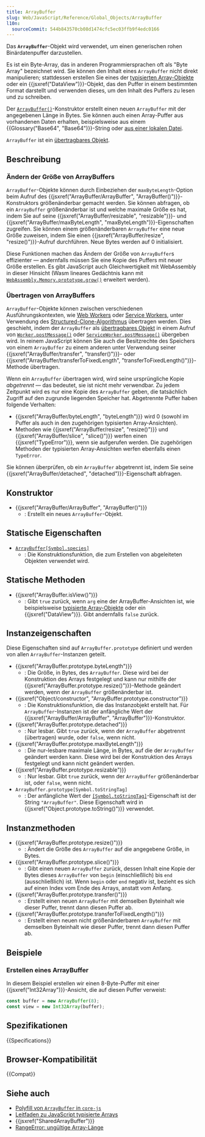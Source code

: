 ```yaml
---
title: ArrayBuffer
slug: Web/JavaScript/Reference/Global_Objects/ArrayBuffer
l10n:
  sourceCommit: 544b843570cb08d1474cfc5ec03ffb9f4edc0166
---
```


Das **`ArrayBuffer`**-Objekt wird verwendet, um einen generischen rohen Binärdatenpuffer darzustellen.

Es ist ein Byte-Array, das in anderen Programmiersprachen oft als "Byte Array" bezeichnet wird. Sie können den Inhalt eines `ArrayBuffer` nicht direkt manipulieren; stattdessen erstellen Sie eines der [typisierten Array-Objekte](/de/docs/Web/JavaScript/Reference/Global_Objects/TypedArray) oder ein {{jsxref("DataView")}}-Objekt, das den Puffer in einem bestimmten Format darstellt und verwenden dieses, um den Inhalt des Puffers zu lesen und zu schreiben.

Der [`ArrayBuffer()`](/de/docs/Web/JavaScript/Reference/Global_Objects/ArrayBuffer/ArrayBuffer)-Konstruktor erstellt einen neuen `ArrayBuffer` mit der angegebenen Länge in Bytes. Sie können auch einen Array-Puffer aus vorhandenen Daten erhalten, beispielsweise aus einem {{Glossary("Base64", "Base64")}}-String oder [aus einer lokalen Datei](/de/docs/Web/API/FileReader/readAsArrayBuffer).

`ArrayBuffer` ist ein [übertragbares Objekt](/de/docs/Web/API/Web_Workers_API/Transferable_objects).

## Beschreibung

### Ändern der Größe von ArrayBuffers

`ArrayBuffer`-Objekte können durch Einbeziehen der `maxByteLength`-Option beim Aufruf des {{jsxref("ArrayBuffer/ArrayBuffer", "ArrayBuffer()")}}-Konstruktors größenänderbar gemacht werden. Sie können abfragen, ob ein `ArrayBuffer` größenänderbar ist und welche maximale Größe es hat, indem Sie auf seine {{jsxref("ArrayBuffer/resizable", "resizable")}}- und {{jsxref("ArrayBuffer/maxByteLength", "maxByteLength")}}-Eigenschaften zugreifen. Sie können einem größenänderbaren `ArrayBuffer` eine neue Größe zuweisen, indem Sie einen {{jsxref("ArrayBuffer/resize", "resize()")}}-Aufruf durchführen. Neue Bytes werden auf 0 initialisiert.

Diese Funktionen machen das Ändern der Größe von `ArrayBuffer`s effizienter — andernfalls müssen Sie eine Kopie des Puffers mit neuer Größe erstellen. Es gibt JavaScript auch Gleichwertigkeit mit WebAssembly in dieser Hinsicht (Wasm lineares Gedächtnis kann mit [`WebAssembly.Memory.prototype.grow()`](/de/docs/WebAssembly/Reference/JavaScript_interface/Memory/grow) erweitert werden).

### Übertragen von ArrayBuffers

`ArrayBuffer`-Objekte können zwischen verschiedenen Ausführungskontexten, wie [Web Workers](/de/docs/Web/API/Web_Workers_API) oder [Service Workers](/de/docs/Web/API/Service_Worker_API), unter Verwendung des [Structured-Clone-Algorithmus](/de/docs/Web/API/Web_Workers_API/Structured_clone_algorithm) übertragen werden. Dies geschieht, indem der `ArrayBuffer` als [übertragbares Objekt](/de/docs/Web/API/Web_Workers_API/Transferable_objects) in einem Aufruf von [`Worker.postMessage()`](/de/docs/Web/API/Worker/postMessage) oder [`ServiceWorker.postMessage()`](/de/docs/Web/API/ServiceWorker/postMessage) übergeben wird. In reinem JavaScript können Sie auch die Besitzrechte des Speichers von einem `ArrayBuffer` zu einem anderen unter Verwendung seiner {{jsxref("ArrayBuffer/transfer", "transfer()")}}- oder {{jsxref("ArrayBuffer/transferToFixedLength", "transferToFixedLength()")}}-Methode übertragen.

Wenn ein `ArrayBuffer` übertragen wird, wird seine ursprüngliche Kopie _abgetrennt_ — das bedeutet, sie ist nicht mehr verwendbar. Zu jedem Zeitpunkt wird es nur eine Kopie des `ArrayBuffer` geben, die tatsächlich Zugriff auf den zugrunde liegenden Speicher hat. Abgetrennte Puffer haben folgende Verhalten:

- {{jsxref("ArrayBuffer/byteLength", "byteLength")}} wird 0 (sowohl im Puffer als auch in den zugehörigen typisierten Array-Ansichten).
- Methoden wie {{jsxref("ArrayBuffer/resize", "resize()")}} und {{jsxref("ArrayBuffer/slice", "slice()")}} werfen einen {{jsxref("TypeError")}}, wenn sie aufgerufen werden. Die zugehörigen Methoden der typisierten Array-Ansichten werfen ebenfalls einen `TypeError`.

Sie können überprüfen, ob ein `ArrayBuffer` abgetrennt ist, indem Sie seine {{jsxref("ArrayBuffer/detached", "detached")}}-Eigenschaft abfragen.

## Konstruktor

- {{jsxref("ArrayBuffer/ArrayBuffer", "ArrayBuffer()")}}
  - : Erstellt ein neues `ArrayBuffer`-Objekt.

## Statische Eigenschaften

- [`ArrayBuffer[Symbol.species]`](/de/docs/Web/JavaScript/Reference/Global_Objects/ArrayBuffer/Symbol.species)
  - : Die Konstruktionsfunktion, die zum Erstellen von abgeleiteten Objekten verwendet wird.

## Statische Methoden

- {{jsxref("ArrayBuffer.isView()")}}
  - : Gibt `true` zurück, wenn `arg` eine der ArrayBuffer-Ansichten ist, wie beispielsweise [typisierte Array-Objekte](/de/docs/Web/JavaScript/Reference/Global_Objects/TypedArray) oder ein {{jsxref("DataView")}}. Gibt andernfalls `false` zurück.

## Instanzeigenschaften

Diese Eigenschaften sind auf `ArrayBuffer.prototype` definiert und werden von allen `ArrayBuffer`-Instanzen geteilt.

- {{jsxref("ArrayBuffer.prototype.byteLength")}}
  - : Die Größe, in Bytes, des `ArrayBuffer`. Diese wird bei der Konstruktion des Arrays festgelegt und kann nur mithilfe der {{jsxref("ArrayBuffer.prototype.resize()")}}-Methode geändert werden, wenn der `ArrayBuffer` größenänderbar ist.
- {{jsxref("Object/constructor", "ArrayBuffer.prototype.constructor")}}
  - : Die Konstruktionsfunktion, die das Instanzobjekt erstellt hat. Für `ArrayBuffer`-Instanzen ist der anfängliche Wert der {{jsxref("ArrayBuffer/ArrayBuffer", "ArrayBuffer")}}-Konstruktor.
- {{jsxref("ArrayBuffer.prototype.detached")}}
  - : Nur lesbar. Gibt `true` zurück, wenn der `ArrayBuffer` abgetrennt (übertragen) wurde, oder `false`, wenn nicht.
- {{jsxref("ArrayBuffer.prototype.maxByteLength")}}
  - : Die nur-lesbare maximale Länge, in Bytes, auf die der `ArrayBuffer` geändert werden kann. Diese wird bei der Konstruktion des Arrays festgelegt und kann nicht geändert werden.
- {{jsxref("ArrayBuffer.prototype.resizable")}}
  - : Nur lesbar. Gibt `true` zurück, wenn der `ArrayBuffer` größenänderbar ist, oder `false`, wenn nicht.
- `ArrayBuffer.prototype[Symbol.toStringTag]`
  - : Der anfängliche Wert der [`[Symbol.toStringTag]`](/de/docs/Web/JavaScript/Reference/Global_Objects/Symbol/toStringTag)-Eigenschaft ist der String `"ArrayBuffer"`. Diese Eigenschaft wird in {{jsxref("Object.prototype.toString()")}} verwendet.

## Instanzmethoden

- {{jsxref("ArrayBuffer.prototype.resize()")}}
  - : Ändert die Größe des `ArrayBuffer` auf die angegebene Größe, in Bytes.
- {{jsxref("ArrayBuffer.prototype.slice()")}}
  - : Gibt einen neuen `ArrayBuffer` zurück, dessen Inhalt eine Kopie der Bytes dieses `ArrayBuffer` von `begin` (einschließlich) bis `end` (ausschließlich) ist. Wenn `begin` oder `end` negativ ist, bezieht es sich auf einen Index vom Ende des Arrays, anstatt vom Anfang.
- {{jsxref("ArrayBuffer.prototype.transfer()")}}
  - : Erstellt einen neuen `ArrayBuffer` mit demselben Byteinhalt wie dieser Puffer, trennt dann diesen Puffer ab.
- {{jsxref("ArrayBuffer.prototype.transferToFixedLength()")}}
  - : Erstellt einen neuen nicht größenänderbaren `ArrayBuffer` mit demselben Byteinhalt wie dieser Puffer, trennt dann diesen Puffer ab.

## Beispiele

### Erstellen eines ArrayBuffer

In diesem Beispiel erstellen wir einen 8-Byte-Puffer mit einer {{jsxref("Int32Array")}}-Ansicht, die auf diesen Puffer verweist:

```js
const buffer = new ArrayBuffer(8);
const view = new Int32Array(buffer);
```

## Spezifikationen

{{Specifications}}

## Browser-Kompatibilität

{{Compat}}

## Siehe auch

- [Polyfill von `ArrayBuffer` in `core-js`](https://github.com/zloirock/core-js#ecmascript-typed-arrays)
- [Leitfaden zu JavaScript typisierte Arrays](/de/docs/Web/JavaScript/Guide/Typed_arrays)
- {{jsxref("SharedArrayBuffer")}}
- [RangeError: ungültige Array-Länge](/de/docs/Web/JavaScript/Reference/Errors/Invalid_array_length)
